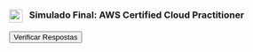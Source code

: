 <div class="quiz-container" id="quiz-simulado-container">
    <h3><img src="https://api.iconify.design/logos/aws-certified-cloud-practitioner.svg?color=currentColor" width="24" style="vertical-align:middle; margin-right:8px;" /> Simulado Final: AWS Certified Cloud Practitioner</h3>
    <form class="quiz-form">
        </form>
    <button class="submit-quiz-btn">Verificar Respostas</button>
    <button class="redo-quiz-btn" style="display:none; margin-left: 1rem;">Refazer Quiz</button>
    <div class="quiz-results"></div>
</div>

<script>
    (function() {
        const quizContainer = document.getElementById('quiz-simulado-container');
        if (!quizContainer) return;

        const quizForm = quizContainer.querySelector('.quiz-form');
        const submitBtn = quizContainer.querySelector('.submit-quiz-btn');
        const redoBtn = quizContainer.querySelector('.redo-quiz-btn');
        const resultsContainer = quizContainer.querySelector('.quiz-results');

        const quizData = [
            // Domínio 1: Conceitos de Nuvem (~16 questões)
            { question: "Qual vantagem da nuvem AWS se refere à capacidade de trocar grandes despesas de capital (CapEx) por despesas operacionais (OpEx)?", options: ["Agilidade", "Elasticidade", "Pagar conforme o uso", "Economia de escala"], answer: 2, explanation: "Uma das principais vantagens da nuvem é trocar o grande investimento inicial em hardware (CapEx) por um modelo de pagamento sob demanda (OpEx), onde você paga apenas pelo que usa." },
            { question: "Uma empresa está crescendo rapidamente e precisa que sua infraestrutura se ajuste automaticamente à demanda dos usuários. Qual conceito da nuvem AWS melhor descreve essa capacidade?", options: ["Tolerância a falhas", "Elasticidade", "Agilidade", "Alcance Global"], answer: 1, explanation: "A elasticidade é a capacidade de escalar recursos para cima e para baixo automaticamente em resposta à demanda, garantindo performance e otimização de custos." },
            { question: "No modelo IaaS (Infraestrutura como Serviço), qual das seguintes opções é uma responsabilidade do cliente?", options: ["A virtualização", "O hardware do servidor", "A segurança física", "O sistema operacional"], answer: 3, explanation: "No modelo IaaS, a AWS gerencia a infraestrutura física e a camada de virtualização. O cliente é responsável pelo sistema operacional, aplicações e dados." },
            { question: "Qual serviço representa um exemplo de SaaS (Software como Serviço) da AWS?", options: ["Amazon EC2", "Amazon S3", "Amazon Chime", "Amazon RDS"], answer: 2, explanation: "O Amazon Chime é uma aplicação de comunicação completa (software) que você consome como um serviço. EC2 é IaaS, e RDS é PaaS." },
            { question: "Qual pilar do AWS Well-Architected Framework foca na execução de cargas de trabalho de forma eficaz e na melhoria contínua dos processos?", options: ["Segurança", "Confiabilidade", "Excelência Operacional", "Otimização de Custos"], answer: 2, explanation: "A Excelência Operacional é sobre como você opera e monitora seus sistemas para entregar valor de negócio e como você melhora continuamente seus processos e procedimentos." },
            { question: "O que são Zonas de Disponibilidade (AZs)?", options: ["Países onde a AWS opera.", "Um ou mais data centers distintos com energia, rede e conectividade redundantes dentro de uma Região.", "Pontos de presença para cache de conteúdo.", "Redes virtuais privadas para os clientes."], answer: 1, explanation: "As AZs são a base da alta disponibilidade na AWS. Elas são data centers fisicamente isolados dentro da mesma Região, permitindo a construção de aplicações tolerantes a falhas." },
            { question: "Qual benefício da nuvem permite que uma startup tenha acesso à mesma infraestrutura de ponta que grandes empresas?", options: ["Elasticidade", "Pagar conforme o uso", "Agilidade", "Beneficiar-se de economias de escala massivas"], answer: 3, explanation: "Como a AWS compra hardware em uma escala gigantesca, ela repassa essa economia para os clientes. Isso permite que empresas de todos os tamanhos acessem tecnologia de nível mundial a um custo baixo." },
            { question: "Qual modelo de implantação de nuvem envolve o uso exclusivo de recursos de nuvem em um provedor como a AWS?", options: ["Nuvem Híbrida", "Nuvem Privada", "Nuvem Pública", "On-premises"], answer: 2, explanation: "Uma implantação 'all-in' na AWS é um exemplo de uso da Nuvem Pública." },
            { question: "Qual o propósito principal de uma Região da AWS?", options: ["Fornecer a menor latência possível para todos os usuários globais.", "Isolar recursos e dados em uma área geográfica específica por motivos de conformidade e latência.", "Servir como um ponto de backup para uma Zona de Disponibilidade.", "Hospedar apenas serviços de armazenamento."], answer: 1, explanation: "As Regiões permitem que os clientes implantem suas aplicações perto de seus usuários finais e cumpram com os requisitos de soberania de dados." },
            { question: "O que a AWS define como sua responsabilidade no Modelo de Responsabilidade Compartilhada?", options: ["Criptografia dos dados do cliente em um bucket S3.", "Configuração de um Security Group.", "Gerenciamento de patches do sistema operacional em uma instância EC2.", "Gerenciamento do software de virtualização (hypervisor)."], answer: 3, explanation: "A AWS é responsável pela segurança *DA* nuvem. Isso inclui o hardware, a infraestrutura global, a rede e a camada de virtualização." },
            { question: "O que significa 'Agilidade' como um benefício da nuvem?", options: ["A capacidade de escalar recursos automaticamente.", "A velocidade com que você pode provisionar novos recursos e experimentar novas ideias.", "A resiliência da infraestrutura.", "A economia de custos do modelo de pagamento."], answer: 1, explanation: "Agilidade na nuvem refere-se à capacidade de inovar mais rapidamente, pois o tempo para provisionar um novo servidor ou um banco de dados cai de semanas para minutos." },
            { question: "Qual pilar do Well-Architected Framework se preocupa com a escolha correta dos tipos de instância e com o monitoramento dos gastos?", options: ["Segurança", "Eficiência de Performance", "Otimização de Custos", "Confiabilidade"], answer: 2, explanation: "O pilar de Otimização de Custos foca em evitar custos desnecessários, selecionando os recursos e os modelos de preços mais apropriados para sua carga de trabalho." },
            { question: "Qual benefício da AWS se refere à capacidade de implantar aplicações em todo o mundo com apenas alguns cliques?", options: ["Elasticidade", "Pagar conforme o uso", "Alcance Global", "Segurança"], answer: 2, explanation: "O Alcance Global da AWS, com suas múltiplas Regiões, permite que você implante suas aplicações perto de seus clientes, onde quer que eles estejam." },
            { question: "Qual modelo de serviço de nuvem (IaaS, PaaS, SaaS) oferece o maior nível de controle sobre a infraestrutura de TI?", options: ["PaaS", "IaaS", "SaaS", "Todos oferecem o mesmo nível de controle."], answer: 1, explanation: "IaaS (Infraestrutura como Serviço), como o Amazon EC2, oferece o maior nível de controle, pois você gerencia o sistema operacional, o middleware e a aplicação." },
            { question: "Qual das seguintes é uma responsabilidade do cliente em relação a um banco de dados Amazon RDS?", options: ["Aplicar patches no sistema operacional do servidor.", "Gerenciar o schema e os dados do banco de dados.", "Fazer o backup do banco de dados.", "Configurar o failover Multi-AZ."], answer: 1, explanation: "No RDS (um serviço PaaS), a AWS gerencia a infraestrutura e o software do banco de dados. O cliente é sempre responsável pelos seus próprios dados, o que inclui o design do schema, a otimização das queries e o controle de acesso." },
            { question: "O que é tolerância a falhas?", options: ["A habilidade de escalar para atender à demanda.", "A capacidade de um sistema permanecer operacional mesmo se um ou mais de seus componentes falharem.", "A segurança de um sistema contra ataques externos.", "A otimização de custos de uma aplicação."], answer: 1, explanation: "Tolerância a falhas é um conceito central da Confiabilidade. Na AWS, ela é alcançada principalmente através da distribuição de recursos em múltiplas Zonas de Disponibilidade." },
            // Domínio 2: Segurança e Conformidade (~19 questões)
            { question: "Qual serviço é fundamental para gerenciar usuários, grupos e permissões na AWS?", options: ["Amazon VPC", "AWS Shield", "AWS IAM", "Amazon GuardDuty"], answer: 2, explanation: "O AWS IAM (Identity and Access Management) é o serviço central que permite gerenciar de forma segura o acesso aos serviços e recursos da AWS." },
            { question: "Qual é a melhor prática de segurança para a conta raiz da AWS?", options: ["Usá-la para todas as tarefas administrativas.", "Compartilhar suas credenciais com a equipe de TI.", "Excluir a conta raiz após criar um usuário IAM.", "Habilitar o MFA e não usá-la para tarefas diárias."], answer: 3, explanation: "A conta raiz tem poder total. A prática recomendada é protegê-la com MFA e usá-la apenas para tarefas que exigem especificamente as credenciais raiz." },
            { question: "Um Security Group atua como um firewall em qual nível?", options: ["Região", "Sub-rede", "Instância EC2", "VPC"], answer: 2, explanation: "Os Security Groups são a principal ferramenta de firewall para instâncias, atuando como um 'guarda-costas' que controla o tráfego de entrada e saída." },
            { question: "Qual serviço da AWS oferece proteção gerenciada contra ataques de Negação de Serviço Distribuída (DDoS)?", options: ["Amazon Inspector", "AWS WAF", "AWS Shield", "Network ACL"], answer: 2, explanation: "O AWS Shield é o serviço projetado para proteger suas aplicações contra ataques DDoS. O Shield Standard é ativado por padrão para todos os clientes." },
            { question: "Uma empresa precisa de um log de auditoria de todas as chamadas de API feitas em sua conta. Qual serviço fornece essa funcionalidade?", options: ["Amazon CloudWatch", "AWS Config", "VPC Flow Logs", "AWS CloudTrail"], answer: 3, explanation: "O AWS CloudTrail grava as chamadas de API, fornecendo uma trilha de auditoria essencial para segurança, conformidade e governança." },
            { question: "Qual a principal diferença entre um Security Group e uma Network ACL?", options: ["SGs operam na sub-rede, NACLs na instância.", "SGs são stateless, NACLs são stateful.", "SGs suportam apenas regras de 'Permitir', enquanto NACLs suportam 'Permitir' e 'Negar'.", "Não há diferença funcional."], answer: 2, explanation: "NACLs são stateless e podem ter regras de 'Deny', tornando-as úteis para bloquear IPs. Security Groups são stateful e só têm regras de 'Allow'." },
            { question: "Qual serviço você usaria para provisionar certificados SSL/TLS para seu Application Load Balancer?", options: ["AWS KMS", "AWS Secrets Manager", "AWS Certificate Manager (ACM)", "AWS IAM"], answer: 2, explanation: "O ACM simplifica e automatiza o gerenciamento de certificados SSL/TLS, incluindo o provisionamento e a renovação, integrando-se com serviços como ELB e CloudFront." },
            { question: "Uma empresa quer escanear suas instâncias EC2 em busca de vulnerabilidades de software conhecidas. Qual serviço é o mais indicado?", options: ["Amazon GuardDuty", "AWS Trusted Advisor", "Amazon Inspector", "AWS Config"], answer: 2, explanation: "O Amazon Inspector é o serviço de gerenciamento de vulnerabilidades que escaneia continuamente suas cargas de trabalho em busca de vulnerabilidades de software e exposição de rede." },
            { question: "O que é o princípio do menor privilégio?", options: ["Dar a todos os usuários privilégios de administrador.", "Conceder aos usuários e serviços apenas as permissões estritamente necessárias para realizar suas tarefas.", "Usar a menor instância EC2 possível.", "Manter o menor número possível de arquivos no S3."], answer: 1, explanation: "Este é um princípio de segurança fundamental. Ao conceder apenas as permissões mínimas, você limita o dano potencial caso as credenciais sejam comprometidas." },
            { question: "O que uma IAM Role permite?", options: ["Agrupar múltiplos usuários.", "Definir uma política de senha.", "Que uma identidade (como uma instância EC2) assuma permissões temporárias de forma segura.", "Bloquear permanentemente o acesso de um usuário."], answer: 2, explanation: "As Roles são o mecanismo seguro para delegação de permissões. Elas fornecem credenciais temporárias, eliminando a necessidade de armazenar chaves de acesso de longo prazo." },
            { question: "Qual serviço da AWS você usaria para proteger sua aplicação web contra SQL Injection e Cross-Site Scripting (XSS)?", options: ["AWS Shield", "Security Group", "Network ACL", "AWS WAF"], answer: 3, explanation: "O AWS WAF (Web Application Firewall) opera na camada de aplicação (Camada 7) e permite criar regras para filtrar e bloquear padrões de ataques web comuns." },
            { question: "Qual é a forma mais eficaz de proteger uma conta de usuário IAM contra o roubo de senha?", options: ["Usar uma senha muito longa.", "Trocar a senha toda semana.", "Habilitar a Autenticação Multi-Fator (MFA).", "Anexar uma política de negação explícita."], answer: 2, explanation: "O MFA adiciona uma segunda camada de segurança (algo que você tem), tornando uma senha roubada inútil para o atacante." },
            { question: "Onde um cliente da AWS pode encontrar os relatórios de conformidade da AWS, como SOC 2?", options: ["AWS Trusted Advisor", "AWS Personal Health Dashboard", "AWS Artifact", "Console do Amazon S3"], answer: 2, explanation: "O AWS Artifact é o portal central para acessar os relatórios de conformidade e segurança da AWS. É a ferramenta para provar a conformidade da infraestrutura da AWS para seus auditores." },
            { question: "Qual serviço ajuda a auditar a conformidade das configurações dos seus recursos?", options: ["AWS CloudTrail", "AWS Config", "Amazon GuardDuty", "Amazon Inspector"], answer: 1, explanation: "O AWS Config é o 'fiscal de obras' da sua conta. Ele monitora e grava o estado de configuração dos seus recursos e os avalia em relação às regras de conformidade." },
            { question: "Qual serviço é usado primariamente para gerenciar chaves de criptografia para proteger dados em repouso?", options: ["AWS Certificate Manager (ACM)", "AWS Secrets Manager", "AWS Key Management Service (KMS)", "AWS Shield"], answer: 2, explanation: "O KMS é o serviço central para criar e controlar as chaves criptográficas usadas para proteger seus dados em serviços como S3, EBS e RDS." },
            { question: "Uma empresa quer que seus funcionários usem o login corporativo para acessar o Console da AWS. Qual tecnologia permite isso?", options: ["MFA", "Políticas de Senha", "Grupos do IAM", "Federação de Identidade"], answer: 3, explanation: "A Federação permite que você estabeleça uma relação de confiança entre um Provedor de Identidade (como o Active Directory) e a AWS, permitindo o Single Sign-On (SSO)." },
            // Domínio 3: Tecnologia e Serviços (~22 questões)
            { question: "Qual serviço é um banco de dados relacional compatível com MySQL e PostgreSQL, otimizado pela AWS para a nuvem?", options: ["Amazon RDS", "Amazon Redshift", "Amazon DynamoDB", "Amazon Aurora"], answer: 3, explanation: "O Amazon Aurora é o motor de banco de dados da AWS, reconstruído para a nuvem, oferecendo performance e resiliência superiores às versões padrão de MySQL e PostgreSQL." },
            { question: "Uma equipe precisa de um sistema de arquivos compartilhado para múltiplas instâncias EC2 Linux. Qual serviço é o ideal?", options: ["Amazon S3", "Amazon EBS", "Amazon EFS", "AWS Storage Gateway"], answer: 2, explanation: "O Amazon EFS (Elastic File System) fornece um sistema de arquivos de rede (NFS) simples e escalável para ser usado com instâncias EC2." },
            { question: "Qual serviço você usaria para orquestrar um fluxo de trabalho complexo com múltiplas funções Lambda?", options: ["AWS CodePipeline", "AWS Step Functions", "Amazon SQS", "Amazon SNS"], answer: 1, explanation: "O AWS Step Functions permite coordenar múltiplos serviços da AWS em fluxos de trabalho serverless, visualizando o fluxo como um diagrama de estados." },
            { question: "Qual a diferença fundamental entre o Amazon SQS e o Amazon SNS?", options: ["SQS é para mensagens, SNS é para arquivos.", "SQS é uma Fila (um consumidor), SNS é um Tópico (múltiplos consumidores).", "SQS é mais rápido que SNS.", "SQS é regional, SNS é global."], answer: 1, explanation: "SQS (Simple Queue Service) desacopla componentes através de filas (um-para-um). SNS (Simple Notification Service) usa o padrão pub/sub para enviar uma notificação para múltiplos endpoints (um-para-muitos)." },
            { question: "O que o AWS Storage Gateway permite que você faça?", options: ["Fazer backup de instâncias EC2.", "Estender um bucket S3.", "Conectar sua infraestrutura de armazenamento local à nuvem AWS de forma híbrida.", "Acelerar o upload para o S3."], answer: 2, explanation: "O Storage Gateway é um serviço de armazenamento híbrido que permite que suas aplicações locais usem o armazenamento da AWS de forma transparente." },
            { question: "Qual serviço você usaria para executar contêineres Docker sem gerenciar o cluster de instâncias EC2 subjacente?", options: ["AWS Fargate", "Amazon ECS com EC2", "Amazon EKS", "AWS Lambda"], answer: 0, explanation: "O AWS Fargate é um motor de computação serverless para contêineres. Com o Fargate, você não precisa provisionar ou gerenciar servidores." },
            { question: "Uma empresa precisa de um serviço de Data Warehouse para executar consultas analíticas complexas. Qual serviço é o mais indicado?", options: ["Amazon RDS", "Amazon DynamoDB", "Amazon Redshift", "Amazon S3"], answer: 2, explanation: "O Amazon Redshift é o serviço de Data Warehouse da AWS, projetado para BI e cargas de trabalho analíticas (OLAP) em grande escala." },
            { question: "Qual serviço da AWS é uma plataforma totalmente gerenciada para construir, treinar e implantar modelos de machine learning?", options: ["Amazon Rekognition", "Amazon SageMaker", "Amazon Polly", "Amazon Lex"], answer: 1, explanation: "O Amazon SageMaker é a plataforma completa que permite que desenvolvedores e cientistas de dados preparem, construam, treinem e implantem modelos de ML." },
            { question: "Uma aplicação precisa de um cache em memória para reduzir a latência de acesso a um banco de dados. Qual serviço você usaria?", options: ["Amazon DynamoDB", "Amazon S3", "Amazon ElastiCache", "Amazon EBS"], answer: 2, explanation: "O Amazon ElastiCache é um serviço que facilita a implantação e operação de caches em memória na nuvem, compatível com Redis e Memcached." },
            { question: "Qual ferramenta da AWS permite orquestrar um pipeline de CI/CD, do código à implantação?", options: ["AWS CodeCommit", "AWS CodeBuild", "AWS CodeDeploy", "AWS CodePipeline"], answer: 3, explanation: "O AWS CodePipeline é o serviço de orquestração que automatiza as fases de construção, teste e implantação do seu processo de lançamento de software." },
            { question: "Qual serviço fornece armazenamento em blocos persistente para uso com instâncias Amazon EC2?", options: ["Amazon S3", "Amazon EFS", "Amazon EBS", "Amazon S3 Glacier"], answer: 2, explanation: "O Amazon EBS (Elastic Block Store) funciona como um disco rígido virtual de alta performance para suas instâncias EC2." },
            { question: "Uma empresa quer uma conexão de rede privada e dedicada entre seu data center local e a AWS. Qual serviço atende a essa necessidade?", options: ["Amazon VPC Peering", "AWS VPN", "AWS Direct Connect", "Internet Gateway"], answer: 2, explanation: "O AWS Direct Connect estabelece uma conexão de rede privada que contorna a internet pública, oferecendo maior largura de banda e uma experiência de rede mais consistente." },
            // Domínio 4: Faturamento, Preços e Suporte (~8 questões)
            { question: "Qual ferramenta da AWS permite criar um alarme para ser notificado quando seus custos excederem um determinado valor?", options: ["AWS Cost Explorer", "AWS Pricing Calculator", "AWS Budgets", "AWS Cost and Usage Report"], answer: 2, explanation: "O AWS Budgets permite que você defina orçamentos customizados e envia alertas quando seus custos ou uso excedem (ou estão previstos para exceder) o valor orçado." },
            { question: "Qual modelo de preços do EC2 oferece o maior desconto em troca de um compromisso de uso de 1 ou 3 anos?", options: ["On-Demand", "Spot Instances", "Dedicated Hosts", "Reserved Instances / Savings Plans"], answer: 3, explanation: "As Instâncias Reservadas (RIs) e os Savings Plans oferecem descontos significativos em comparação com os preços On-Demand, em troca de um compromisso de longo prazo." },
            { question: "Qual ferramenta da AWS oferece uma visualização detalhada e gráficos sobre os gastos?", options: ["AWS Trusted Advisor", "AWS Cost Explorer", "AWS Budgets", "AWS Personal Health Dashboard"], answer: 1, explanation: "O AWS Cost Explorer possui uma interface fácil de usar que permite visualizar, entender e gerenciar seus custos e uso da AWS ao longo do tempo." },
            { question: "Qual plano de suporte da AWS é recomendado para ambientes de produção críticos, com tempo de resposta de < 1 hora?", options: ["Basic", "Developer", "Business", "Enterprise"], answer: 2, explanation: "O plano Business oferece tempos de resposta mais rápidos (incluindo < 1 hora para produção fora do ar) e acesso ao suporte 24/7." },
            { question: "O que a calculadora de Custo Total de Propriedade (TCO) da AWS ajuda uma empresa a fazer?", options: ["Pagar a fatura mensal.", "Estimar a economia de custos ao mover sua infraestrutura on-premises para a AWS.", "Criar um orçamento para gastos.", "Visualizar os limites de serviço."], answer: 1, explanation: "A calculadora de TCO ajuda você a comparar o custo de executar suas aplicações em um ambiente local com o custo na AWS, mostrando a potencial economia." },
            { question: "Qual recurso do AWS Organizations é uma de suas principais vantagens de faturamento?", options: ["Políticas de Serviço (SCPs)", "Faturamento Consolidado (Consolidated Billing)", "Unidades Organizacionais (OUs)", "AWS Single Sign-On"], answer: 1, explanation: "O Faturamento Consolidado permite gerenciar o faturamento de múltiplas contas a partir de uma única conta principal, simplificando o pagamento e agregando o uso para descontos por volume." },
            { question: "Qual modelo de preços do EC2 é ideal para cargas de trabalho que podem ser interrompidas, oferecendo os maiores descontos?", options: ["On-Demand", "Reserved Instances", "Spot Instances", "Savings Plans"], answer: 2, explanation: "As Instâncias Spot permitem que você utilize a capacidade de computação não utilizada da AWS com descontos de até 90%. A AWS pode retomar a instância com um aviso de dois minutos." },
            { question: "Todos os clientes da AWS têm acesso a qual plano de suporte, sem custo adicional?", options: ["Developer", "Basic", "Business", "Enterprise"], answer: 1, explanation: "O plano Basic Support está incluído para todas as contas da AWS e oferece acesso ao suporte para questões de faturamento e conta, além de acesso à documentação e fóruns." },
            // Preenchendo até 65...
            { question: "Qual serviço é mais adequado para armazenar e servir arquivos de vídeo para um site de streaming?", options: ["Amazon RDS", "Amazon DynamoDB", "Amazon S3", "Amazon EFS"], answer: 2, explanation: "O Amazon S3 é otimizado para armazenar e entregar grandes objetos, como arquivos de mídia, e se integra perfeitamente com a CDN Amazon CloudFront para distribuição global." },
            { question: "Qual das seguintes opções é um benefício do AWS Global Accelerator?", options: ["Ele criptografa os dados em repouso automaticamente.", "Ele fornece um endereço IP estático que atua como um ponto de entrada fixo para sua aplicação.", "Ele é um banco de dados em memória.", "Ele gerencia repositórios Git."], answer: 1, explanation: "O AWS Global Accelerator usa a rede global da AWS para melhorar a performance e a disponibilidade de suas aplicações, fornecendo IPs estáticos que roteiam o tráfego para o endpoint ideal." },
            { question: "Para que serve o AWS Secrets Manager?", options: ["Para gerenciar chaves de criptografia.", "Para armazenar, rotacionar e recuperar segredos, como senhas de banco de dados e chaves de API.", "Para armazenar artefatos de build.", "Para escanear por segredos expostos no código."], answer: 1, explanation: "O Secrets Manager ajuda a proteger o acesso a suas aplicações, serviços e recursos de TI, eliminando a necessidade de codificar segredos diretamente no código-fonte." },
            { question: "Uma empresa quer migrar um grande volume de dados (petabytes) de seu data center para a AWS. Qual serviço físico a AWS oferece para essa tarefa?", options: ["AWS Snowball", "AWS DataSync", "Amazon S3 Transfer Acceleration", "AWS VPN"], answer: 0, explanation: "O AWS Snowball é um serviço de transporte de dados em escala de petabytes que usa dispositivos físicos seguros para transferir grandes quantidades de dados para dentro e fora da nuvem AWS." },
            { question: "Qual serviço permite a criação de uma área de trabalho (desktop) virtual baseada na nuvem?", options: ["Amazon EC2", "AWS Lambda", "Amazon WorkSpaces", "Amazon AppStream 2.0"], answer: 2, explanation: "O Amazon WorkSpaces é um serviço de Desktop-as-a-Service (DaaS) totalmente gerenciado, ideal para funcionários remotos e para o modelo BYOD." },
            { question: "O que o Amazon Elastic Beanstalk oferece?", options: ["Um cluster Kubernetes gerenciado.", "Uma forma fácil de implantar e escalar aplicações web sem se preocupar com a infraestrutura subjacente.", "Um serviço de fila de mensagens.", "Um data warehouse."], answer: 1, explanation: "O Elastic Beanstalk é um serviço PaaS (Plataforma como Serviço). Você simplesmente faz o upload do seu código, e ele automaticamente cuida do provisionamento, load balancing, auto-scaling e monitoramento." },
            { question: "Qual é a função principal de uma Amazon Machine Image (AMI)?", options: ["É um snapshot de um volume EBS.", "É um template que contém as informações necessárias para lançar uma instância EC2.", "É um contêiner Docker.", "É um tipo de banco de dados."], answer: 1, explanation: "Uma AMI serve como um blueprint para suas instâncias. Ela inclui o sistema operacional, um servidor de aplicação e as aplicações. Lançar uma instância é iniciar uma cópia da AMI." },
            { question: "Se você precisa de um banco de dados relacional com a maior compatibilidade com o Microsoft SQL Server, qual serviço você escolheria?", options: ["Amazon Aurora", "Amazon DynamoDB", "Amazon RDS for PostgreSQL", "Amazon RDS for SQL Server"], answer: 3, explanation: "O Amazon RDS oferece motores de banco de dados comerciais como o Microsoft SQL Server de forma gerenciada, facilitando a migração de aplicações existentes." },
            { question: "O que o Amazon Connect oferece?", options: ["Uma conexão de rede privada.", "Uma central de atendimento ao cliente (contact center) omnicanal baseada na nuvem.", "Um serviço para conectar dispositivos IoT.", "Um balanceador de carga."], answer: 1, explanation: "O Amazon Connect permite que você crie uma central de atendimento em poucos minutos, com um modelo de pagamento sob demanda, escalando para atender a milhares de agentes." },
            { question: "Qual serviço da AWS você usaria para registrar um nome de domínio, como `minhaempresa.com`?", options: ["Amazon VPC", "AWS Certificate Manager", "Amazon Route 53", "Elastic Load Balancing"], answer: 2, explanation: "Além de ser o serviço de DNS, o Amazon Route 53 também atua como um registrador de nomes de domínio, permitindo que você compre e gerencie seus domínios." },
            { question: "Para que serve o AWS Organizations?", options: ["Para organizar seus arquivos no S3.", "Para gerenciar centralmente múltiplas contas da AWS e aplicar políticas de governança.", "Para visualizar a organização da sua rede VPC.", "Para organizar sua equipe de desenvolvimento."], answer: 1, explanation: "O AWS Organizations é crucial para a governança em escala. Ele permite o faturamento consolidado e a aplicação de Service Control Policies (SCPs) para restringir as permissões em todas as contas da organização." }
        ];

        function renderQuiz() {
            quizForm.innerHTML = '';
            quizData.forEach((q, index) => {
                const questionBlock = document.createElement('div');
                questionBlock.className = 'question-block';
                questionBlock.id = `q${index}`;
                const questionText = document.createElement('p');
                questionText.className = 'question-text';
                questionText.textContent = `${index + 1}. ${q.question}`;
                questionBlock.appendChild(questionText);
                const optionsList = document.createElement('ul');
                optionsList.className = 'options';
                q.options.forEach((option, optionIndex) => {
                    const listItem = document.createElement('li');
                    const label = document.createElement('label');
                    const radio = document.createElement('input');
                    radio.type = 'radio';
                    radio.name = `q${index}`;
                    radio.value = optionIndex;
                    label.appendChild(radio);
                    label.appendChild(document.createTextNode(' ' + option));
                    listItem.appendChild(label);
                    optionsList.appendChild(listItem);
                });
                questionBlock.appendChild(optionsList);
                const explanation = document.createElement('div');
                explanation.className = 'explanation';
                explanation.innerHTML = `<strong>Resposta e Explicação:</strong> ${q.explanation}`;
                questionBlock.appendChild(explanation);
                quizForm.appendChild(questionBlock);
            });
        }

        submitBtn.addEventListener('click', () => {
            let score = 0;
            quizData.forEach((q, index) => {
                const selectedOption = quizForm.querySelector(`input[name="q${index}"]:checked`);
                const questionBlock = document.getElementById(`q${index}`);
                const listItems = questionBlock.querySelectorAll('.options li');
                listItems.forEach(li => li.classList.remove('correct', 'incorrect'));
                questionBlock.querySelector('.explanation').style.display = 'none';

                if (selectedOption) {
                    const userAnswer = parseInt(selectedOption.value, 10);
                    const correctLi = listItems[q.answer];
                    const userLi = selectedOption.parentElement.parentElement;
                    if (userAnswer === q.answer) {
                        score++;
                        userLi.classList.add('correct');
                    } else {
                        userLi.classList.add('incorrect');
                        correctLi.classList.add('correct');
                    }
                } else {
                    const correctLi = listItems[q.answer];
                    correctLi.classList.add('correct');
                }
                questionBlock.querySelector('.explanation').style.display = 'block';
            });

            const percentage = Math.round((score / quizData.length) * 100);
            resultsContainer.innerHTML = `Sua pontuação final: ${score} de ${quizData.length} (${percentage}%)`;
            resultsContainer.classList.remove('success', 'fail');
            if (percentage >= 70) {
                resultsContainer.classList.add('success');
            } else {
                resultsContainer.classList.add('fail');
            }
            submitBtn.style.display = 'none';
            redoBtn.style.display = 'inline-block';
            quizContainer.scrollIntoView({ behavior: 'smooth' });
        });

        redoBtn.addEventListener('click', () => {
            resultsContainer.innerHTML = '';
            resultsContainer.classList.remove('success', 'fail');
            submitBtn.style.display = 'inline-block';
            redoBtn.style.display = 'none';
            renderQuiz();
            quizContainer.scrollIntoView({ behavior: 'smooth' });
        });

        renderQuiz();
    })();
</script>